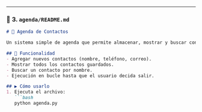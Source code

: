
---

### 📁 **3. `agenda/README.md`**

```markdown
# 📅 Agenda de Contactos

Un sistema simple de agenda que permite almacenar, mostrar y buscar contactos usando un diccionario en Python.

## 🧩 Funcionalidad
- Agregar nuevos contactos (nombre, teléfono, correo).
- Mostrar todos los contactos guardados.
- Buscar un contacto por nombre.
- Ejecución en bucle hasta que el usuario decida salir.

## ▶️ Cómo usarlo
1. Ejecuta el archivo:
   ```bash
   python agenda.py